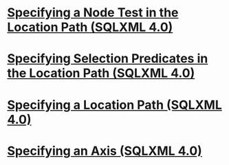 # [Specifying a Node Test in the Location Path (SQLXML 4.0)](specifying-a-node-test-in-the-location-path-sqlxml-4.0.md)
# [Specifying Selection Predicates in the Location Path (SQLXML 4.0)](specifying-selection-predicates-in-the-location-path-sqlxml-4.0.md)
# [Specifying a Location Path (SQLXML 4.0)](specifying-a-location-path-sqlxml-4.0.md)
# [Specifying an Axis (SQLXML 4.0)](specifying-an-axis-sqlxml-4.0.md)
